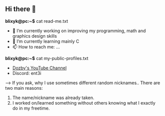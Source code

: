 ## Hi there 👋


**blixyk@pc:~$** cat read-me.txt
- 🔭 I’m currently working on improving my programming, math and graphics design skills
- 🌱 I’m currently learning mainly C 
- 📫 How to reach me: ...

**blixyk@pc:~$** cat my-public-profiles.txt
- [Dozby's YouTube Channel](https://www.youtube.com/@Dozby)
- Discord: ent3i

--> If you ask, why I use sometimes different random nicknames.. There are two main reasons: 
1. The name/nickname was already taken.
2. I worked on/learned something without others knowing what I exactly do in my freetime.   

<!--
**blixyk/blixyk** is a ✨ _special_ ✨ repository because its `README.md` (this file) appears on your GitHub profile.

Here are some ideas to get you started:

- 🔭 I’m currently working on ...
- 🌱 I’m currently learning ...
- 👯 I’m looking to collaborate on ...
- 🤔 I’m looking for help with ...
- 💬 Ask me about ...
- 📫 How to reach me: ...
- 😄 Pronouns: ...
- ⚡ Fun fact: ...
-->
